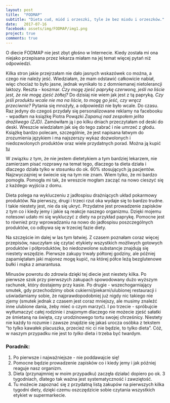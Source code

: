 ```yaml
---
layout: post
title:  "FODMAP"
subtitle: "Dieta cud, miód i orzeszki, tyle że bez miodu i orzeszków."
date:   2017-07-16
facebook: assets/img/FODMAP/img1.png
project: true
comments: true
---
```



O diecie FODMAP nie jest zbyt głośno w Internecie. Kiedy została mi ona niejako przepisana przez lekarza miałam na jej temat więcej pytań niż odpowiedzi.

Kilka stron jakie przejrzałam nie dało jasnych wskazówek co można, a czego nie należy jeść. Wiedziałam, że mam odstawić całkowicie nabiał, więc chociaż to było jasne, jednak wynikało to z domniemanej nietolerancji laktozy. Reszta - koszmar. *Czy mogę zjeść paprykę czerwoną, jeśli na liście jest, że nie mogę zjeść żółtej?* Do dzisiaj nie wiem jak jest z tą papryką. *Czy jeśli produktu wcale nie ma na liście, to mogę go jeść, czy wręcz przeciwnie?* Pytania się mnożyły, a odpowiedzi nie było wcale. Do czasu. Raz jedyny do czegoś przydały się personalizowane reklamy na facebooku - wpadłam na książkę Piotra Powązki *Zapanuj nad zespołem jelita drażliwego (ZJD)*. Zamówiłam ją i po kilku dniach przeczytałam od deski do deski. Wreszcie wiedziałam jak się do tego zabrać i nie umrzeć z głodu. Książkę bardzo polecam, szczególnie, że jest napisana łatwym do zrozumienia językiem i ma najszerszy wykaz dozwolonych i niedozwolonych produktów oraz wiele przydatnych porad. Można ją kupić [tu](http://allegro.pl/zapanuj-nad-zespolem-jelita-drazliwego-zjd-fodmap-i6781452674.html)

W związku z tym, że nie jestem dietetykiem a tym bardziej lekarzem, nie zamierzam pisać rozprawy na temat tego, dlaczego ta dieta działa i dlaczego działa tylko w stosunku do ok. 60% stosujących ją pacjentów. Najzwyczajniej w świecie się na tym nie znam. Wiem tylko, że mi bardzo pomogła. Pomogła mi tak, że wreszcie mogłam zacząć na nowo cieszyć się z każdego wyjścia z domu.

Dieta polega na wykluczeniu z jadłospisu drażniących układ pokarmowy produktów. Na pierwszy, drugi i trzeci rzut oka wydaje się to bardzo trudne. I takie niestety jest, nie da się ukryć. Przydatne jest prowadzenie zapisków z tym co i kiedy jemy i jakie są reakcje naszego organizmu. Dzięki mojemu notesowi udało mi się wykluczyć z diety na przykład paprykę. Pomocne jest to również przy wprowadzaniu na nowo do jadłospisu poszczególnych produktów, co odbywa się w trzeciej fazie diety.

Na szczęście im dalej w las tym łatwiej. Z czasem poznałam coraz więcej przepisów, nauczyłam się czytać etykiety wszystkich możliwych gotowych produktów i półproduktów, bo niedozwolone substancje znajdują się niestety wszędzie. Pierwsze zakupy trwały półtorej godziny, ale później zapamiętałam jaki majonez mogę kupić, na której półce leżą bezglutenowe bułki i mąka z amarantusa.

Minusów powrotu do zdrowia dzięki tej diecie jest niestety kilka. Po pierwsze szok przy pierwszych zakupach spowodowany dużo wyższym rachunek, który dostajemy przy kasie. Po drugie - wszechogarniający smutek, gdy przechodzimy obok cukierni/piekarni/ulubionej restauracji i uświadamiamy sobie, że najprawdopodobniej już nigdy nic takiego nie zjemy (smutek jednak z czasem jest coraz mniejszy, ale musimy znaleźć inne ulubione dania, żeby mieć o czym marzyć). I po trzecie - spróbujcie wytłumaczyć całej rodzinie i znajomym dlaczego nie możecie zjeść sałatki ze śmietaną na święta, czy urodzinowego tortu swojej chrześnicy. Niestety nie każdy to rozumie i zawsze znajdzie się jakaś urocza osóbka z tekstem “to tylko kawałek placuszka, przecież nic ci nie będzie, to tylko dieta”. Cóż, w naszym przypadku nie jest to *tylko* dieta i trzeba być twardym.

### Poradnik:

1. Po pierwsze i najważniejsze - nie poddawajcie się!
2. Pomocne będzie prowadzenie zapisków co i kiedy jemy i jak później reaguje nasz organizm.
3. Dieta (przynajmniej w moim przypadku) zaczęła działać dopiero po ok. 3 tygodniach, dlatego tak ważna jest systematyczność i zawziętość.
4. Tu możecie zapoznać się z przydatną listą zakupów na pierwszych kilka tygodni diety, dzięki czemu oszczędzicie sobie czytania wszystkich etykiet w supermarkecie.

